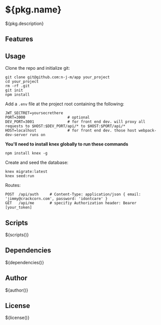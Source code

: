 # ${pkg.name}

${pkg.description}

## Features

## Usage

Clone the repo and initialize git:
```
git clone git@github.com:n-j-m/app your_project
cd your_project
rm -rf .git
git init
npm install
```
Add a ```.env``` file at the project root containing the following:
```
JWT_SECTRET=yoursecrethere
PORT=3000                   # optional
DEV_PORT=3001               # for front end dev. will proxy all requests to $HOST:$DEV_PORT/api/* to $HOST:$PORT/api/*
HOST=localhost              # for front end dev. those host webpack-dev-server runs on
```

**You'll need to install knex globally to run these commands**
```
npm install knex -g
```

Create and seed the database:
```
knex migrate:latest
knex seed:run
```

Routes:
```
POST  /api/auth     # Content-Type: application/json { email: 'jimmy@crackcorn.com', password: 'idontcare' }
GET   /api/me       # specifiy Authorization header: Bearer [your_token]
```

## Scripts

${scripts()}

## Dependencies

${dependencies()}

## Author

${author()}

## License

${license()}